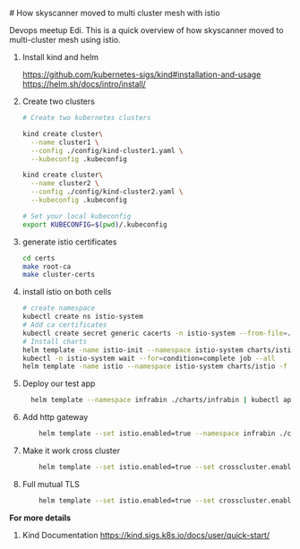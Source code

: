 # How skyscanner moved to multi cluster mesh with istio

Devops meetup Edi. This is a quick overview of how skyscanner moved to multi-cluster mesh using istio.


1. Install kind and helm

    https://github.com/kubernetes-sigs/kind#installation-and-usage
    https://helm.sh/docs/intro/install/


1. Create two clusters
    ```bash
    # Create two kubernetes clusters

    kind create cluster\
      --name cluster1 \
      --config ./config/kind-cluster1.yaml \
      --kubeconfig .kubeconfig

    kind create cluster\
      --name cluster2 \
      --config ./config/kind-cluster2.yaml \
      --kubeconfig .kubeconfig

    # Set your local kubeconfig
    export KUBECONFIG=$(pwd)/.kubeconfig
    ```

1. generate istio certificates

    ```bash
    cd certs
    make root-ca
    make cluster-certs
    ```

1. install istio on both cells
    ```bash
    # create namespace
    kubectl create ns istio-system
    # Add ca certificates
    kubectl create secret generic cacerts -n istio-system --from-file=./certs/cluster/ca-cert.pem --from-file=./certs/cluster/ca-key.pem --from-file=./certs/cluster/root-cert.pem --from-file=./certs/cluster/cert-chain.pem
    # Install charts
    helm template -name istio-init --namespace istio-system charts/istio-init | kubectl apply -f -
    kubectl -n istio-system wait --for=condition=complete job --all
    helm template -name istio --namespace istio-system charts/istio -f config/istio.yaml | kubectl apply -f -
    ```

1. Deploy our test app
    ```bash
      helm template --namespace infrabin ./charts/infrabin | kubectl apply -f -
    ```

1. Add http gateway

    ```bash
        helm template --set istio.enabled=true --namespace infrabin ./charts/infrabin | kubectl apply -f -
    ```

1. Make it work cross cluster

    ```bash
        helm template --set istio.enabled=true --set crosscluster.enabled=true --namespace infrabin ./charts/infrabin | kubectl apply -f -
    ```

1. Full mutual TLS

    ```bash
        helm template --set istio.enabled=true --set crosscluster.enabled=true --namespace infrabin ./charts/infrabin | kubectl apply -f -
    ```

**For more details**

1. Kind Documentation
https://kind.sigs.k8s.io/docs/user/quick-start/
